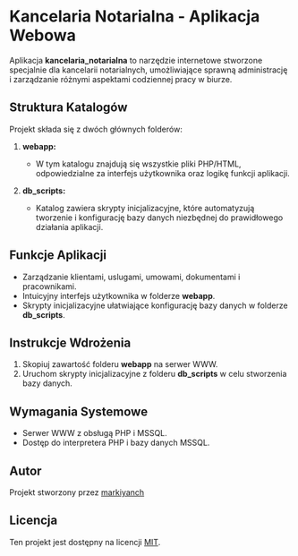 # Kancelaria Notarialna - Aplikacja Webowa

Aplikacja **kancelaria_notarialna** to narzędzie internetowe stworzone specjalnie dla kancelarii notarialnych, umożliwiające sprawną administrację i zarządzanie różnymi aspektami codziennej pracy w biurze.

## Struktura Katalogów

Projekt składa się z dwóch głównych folderów:

1. **webapp:**
   - W tym katalogu znajdują się wszystkie pliki PHP/HTML, odpowiedzialne za interfejs użytkownika oraz logikę funkcji aplikacji.

2. **db_scripts:**
   - Katalog zawiera skrypty inicjalizacyjne, które automatyzują tworzenie i konfigurację bazy danych niezbędnej do prawidłowego działania aplikacji.

## Funkcje Aplikacji

- Zarządzanie klientami, uslugami, umowami, dokumentami i pracownikami.
- Intuicyjny interfejs użytkownika w folderze **webapp**.
- Skrypty inicjalizacyjne ułatwiające konfigurację bazy danych w folderze **db_scripts**.

## Instrukcje Wdrożenia

1. Skopiuj zawartość folderu **webapp** na serwer WWW.
2. Uruchom skrypty inicjalizacyjne z folderu **db_scripts** w celu stworzenia bazy danych.

## Wymagania Systemowe

- Serwer WWW z obsługą PHP i MSSQL.
- Dostęp do interpretera PHP i bazy danych MSSQL.

## Autor

Projekt stworzony przez [markiyanch](https://github.com/markiyanch)

## Licencja

Ten projekt jest dostępny na licencji [MIT](LICENSE).
